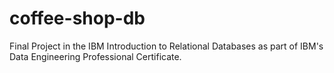 # coffee-shop-db
Final Project in the IBM Introduction to Relational Databases as part of IBM's Data Engineering Professional Certificate.
